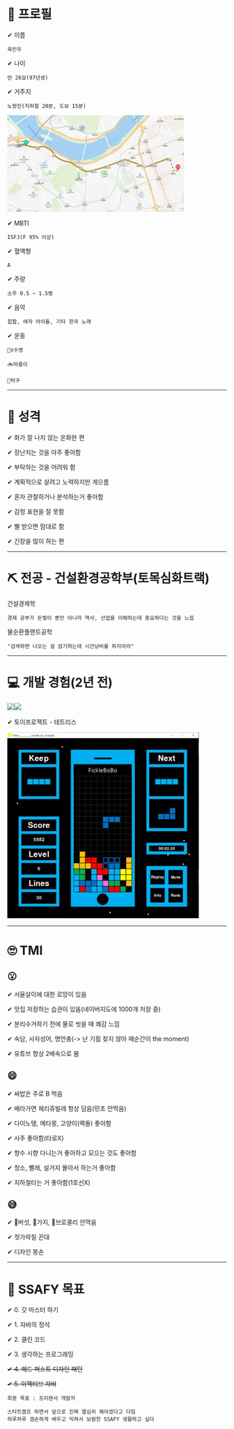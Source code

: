 # 📝 프로필

✔ 이름

    육민우

✔ 나이

    만 26살(97년생)

✔ 거주지

    노량진(지하철 20분, 도보 15분)

![Commuting](./commuting.JPG)

✔ MBTI

    ISFJ(F 95% 이상)

✔ 혈액형

    A

✔ 주량

    소주 0.5 ~ 1.5병

✔ 음악

    힙합, 여자 아이돌, 기타 한국 노래

✔ 운동

    🏊‍♀️수영

    🚲따릉이

    🏓탁구

--------------------------------------------------

# 🧐 성격

✔ 화가 잘 나지 않는 온화한 편

✔ 장난치는 것을 아주 좋아함

✔ 부탁하는 것을 어려워 함

✔ 계획적으로 살려고 노력하지만 게으름

✔ 혼자 관찰하거나 분석하는거 좋아함

✔ 감정 표현을 잘 못함

✔ 삘 받으면 맘대로 함

✔ 긴장을 많이 하는 편

--------------------------------------------------

# ⛏ 전공 - 건설환경공학부(토목심화트랙)

건설경제학

    경제 공부가 돈벌이 뿐만 아니라 역사, 산업을 이해하는데 중요하다는 것을 느낌

물순환플랜트공학

    "검색하면 나오는 걸 암기하는데 시간낭비를 하지마라"

--------------------------------------------------

# 💻 개발 경험(2년 전)

<img src="https://img.shields.io/badge/C-A8B9CC?style=for-the-badge&logo=c&logoColor=white"><img src="https://img.shields.io/badge/Python-3776AB?style=for-the-badge&logo=python&logoColor=white">

✔ 토이프로젝트 - 테트리스

![Tetris](./tetris.jpg)

--------------------------------------------------

# 🙄 TMI

## 😮

✔ 서울살이에 대한 로망이 있음

✔ 맛집 저장하는 습관이 있음(네이버지도에 1000개 저장 중)

✔ 분리수거하기 전에 물로 씻을 때 쾌감 느낌

✔ 속담, 사자성어, 명언충(-> 난 기횔 찾지 않아 매순간이 the moment)

✔ 유튜브 항상 2배속으로 봄

## 😄

✔ 싸밥은 주로 B 먹음

✔ 배라가면 체리쥬빌레 항상 담음(민초 안먹음)

✔ 다이노탱, 메타몽, 고양이(랙돌) 좋아함

✔ 사주 좋아함(타로X)

✔ 향수 시향 다니는거 좋아하고 모으는 것도 좋아함

✔ 청소, 빨래, 설거지 몰아서 하는거 좋아함

✔ 지하철타는 거 좋아함(1호선X)

## 😅

✔ 🍄버섯, 🍆가지, 🥦브로콜리 안먹음

✔ 젓가락질 꼰대

✔ 디자인 똥손

--------------------------------------------------

# 💪 SSAFY 목표

✔ 0. 깃 마스터 하기

✔ 1. 자바의 정석

✔ 2. 클린 코드

✔ 3. 생각하는 프로그래밍

~~✔ 4. 헤드 퍼스트 디자인 패턴~~

~~✔ 5. 이펙티브 자바~~

```
최종 목표 : 프리랜서 개발자
```

```
스타트캠프 하면서 앞으로 진짜 열심히 해야겠다고 다짐
하루하루 겸손하게 배우고 익혀서 보람찬 SSAFY 생활하고 싶다
```
